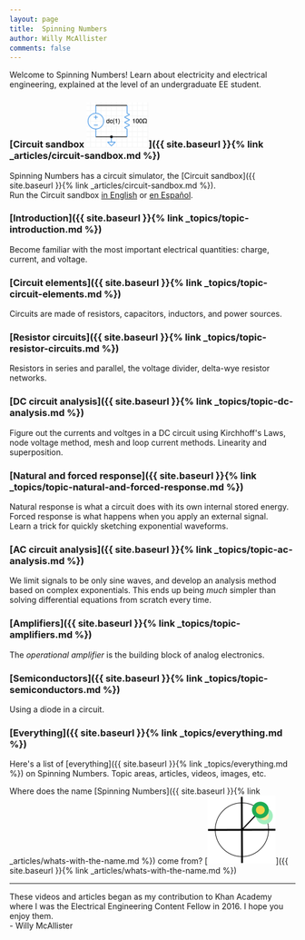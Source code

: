 ```yaml
--- 
layout: page
title:  Spinning Numbers 
author: Willy McAllister
comments: false
---
```


Welcome to Spinning Numbers! Learn about electricity and electrical engineering, explained at the level of an undergraduate EE student.  

### [Circuit sandbox <img class="sn-logo" src="/i/circuit-sandbox.png" alt="circuit sandbox" height="80px">]({{ site.baseurl }}{% link _articles/circuit-sandbox.md %})

Spinning Numbers has a circuit simulator, the [Circuit sandbox]({{ site.baseurl }}{% link _articles/circuit-sandbox.md %}).    
Run the Circuit sandbox [in English](http://spinningnumbers.org/circuit-sandbox/index.html) or [en Español](http://spinningnumbers.org/circuit-sandbox/index-es.html). 

### [Introduction]({{ site.baseurl }}{% link _topics/topic-introduction.md %})
Become familiar with the most important electrical quantities: charge, current, and voltage.

### [Circuit elements]({{ site.baseurl }}{% link _topics/topic-circuit-elements.md %})
Circuits are made of resistors, capacitors, inductors, and power sources.

### [Resistor circuits]({{ site.baseurl }}{% link _topics/topic-resistor-circuits.md %})
Resistors in series and parallel, the voltage divider, delta-wye resistor networks.

### [DC circuit analysis]({{ site.baseurl }}{% link _topics/topic-dc-analysis.md %})
Figure out the currents and voltges in a DC circuit using Kirchhoff's Laws, node voltage method, mesh and loop current methods. Linearity and superposition.

### [Natural and forced response]({{ site.baseurl }}{% link _topics/topic-natural-and-forced-response.md %})
Natural response is what a circuit does with its own internal stored energy.  
Forced response is what happens when you apply an external signal.  
Learn a trick for quickly sketching exponential waveforms.

### [AC circuit analysis]({{ site.baseurl }}{% link _topics/topic-ac-analysis.md %})
We limit signals to be only sine waves, and develop an analysis method based on complex exponentials. This ends up being *much* simpler than solving differential equations from scratch every time.

### [Amplifiers]({{ site.baseurl }}{% link _topics/topic-amplifiers.md %})
The *operational amplifier* is the building block of analog electronics.

### [Semiconductors]({{ site.baseurl }}{% link _topics/topic-semiconductors.md %}) 
Using a diode in a circuit.

### [Everything]({{ site.baseurl }}{% link _topics/everything.md %})
Here's a list of [everything]({{ site.baseurl }}{% link _topics/everything.md %}) on Spinning Numbers. Topic areas, articles, videos, images, etc.

Where does the name [Spinning Numbers]({{ site.baseurl }}{% link _articles/whats-with-the-name.md %}) come from? [<img class="sn-logo" src="/i/sn_logo2.svg" alt="logo">]({{ site.baseurl }}{% link _articles/whats-with-the-name.md %}) 

----
These videos and articles began as my contribution to Khan Academy where I was the Electrical Engineering Content Fellow in 2016. I hope you enjoy them.  
   \- Willy McAllister

